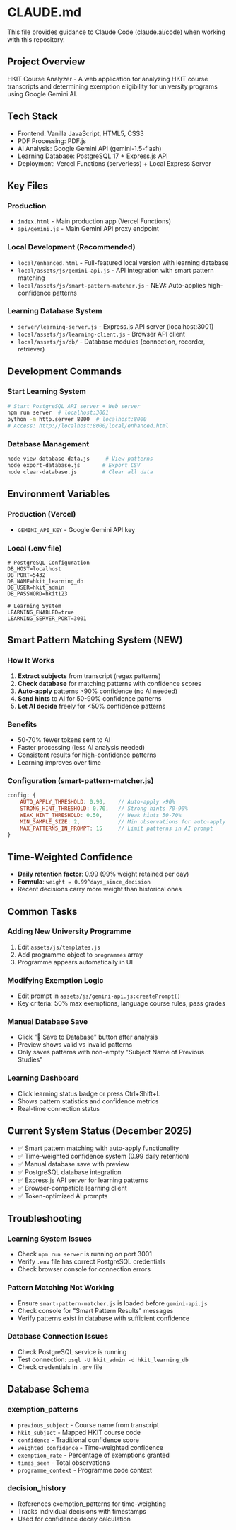 # CLAUDE.md

This file provides guidance to Claude Code (claude.ai/code) when working with this repository.

## Project Overview
HKIT Course Analyzer - A web application for analyzing HKIT course transcripts and determining exemption eligibility for university programs using Google Gemini AI.

## Tech Stack
- Frontend: Vanilla JavaScript, HTML5, CSS3
- PDF Processing: PDF.js
- AI Analysis: Google Gemini API (gemini-1.5-flash)
- Learning Database: PostgreSQL 17 + Express.js API
- Deployment: Vercel Functions (serverless) + Local Express Server

## Key Files
### Production
- `index.html` - Main production app (Vercel Functions)
- `api/gemini.js` - Main Gemini API proxy endpoint

### Local Development (Recommended)
- `local/enhanced.html` - Full-featured local version with learning database
- `local/assets/js/gemini-api.js` - API integration with smart pattern matching
- `local/assets/js/smart-pattern-matcher.js` - NEW: Auto-applies high-confidence patterns

### Learning Database System
- `server/learning-server.js` - Express.js API server (localhost:3001)
- `local/assets/js/learning-client.js` - Browser API client
- `local/assets/js/db/` - Database modules (connection, recorder, retriever)

## Development Commands

### Start Learning System
```bash
# Start PostgreSQL API server + Web server
npm run server  # localhost:3001
python -m http.server 8000  # localhost:8000
# Access: http://localhost:8000/local/enhanced.html
```

### Database Management
```bash
node view-database-data.js     # View patterns
node export-database.js       # Export CSV  
node clear-database.js        # Clear all data
```

## Environment Variables

### Production (Vercel)
- `GEMINI_API_KEY` - Google Gemini API key

### Local (.env file)
```env
# PostgreSQL Configuration
DB_HOST=localhost
DB_PORT=5432
DB_NAME=hkit_learning_db
DB_USER=hkit_admin
DB_PASSWORD=hkit123

# Learning System
LEARNING_ENABLED=true
LEARNING_SERVER_PORT=3001
```

## Smart Pattern Matching System (NEW)

### How It Works
1. **Extract subjects** from transcript (regex patterns)
2. **Check database** for matching patterns with confidence scores
3. **Auto-apply** patterns >90% confidence (no AI needed)
4. **Send hints** to AI for 50-90% confidence patterns
5. **Let AI decide** freely for <50% confidence patterns

### Benefits
- 50-70% fewer tokens sent to AI
- Faster processing (less AI analysis needed)
- Consistent results for high-confidence patterns
- Learning improves over time

### Configuration (smart-pattern-matcher.js)
```javascript
config: {
    AUTO_APPLY_THRESHOLD: 0.90,    // Auto-apply >90%
    STRONG_HINT_THRESHOLD: 0.70,   // Strong hints 70-90%
    WEAK_HINT_THRESHOLD: 0.50,     // Weak hints 50-70%
    MIN_SAMPLE_SIZE: 2,            // Min observations for auto-apply
    MAX_PATTERNS_IN_PROMPT: 15     // Limit patterns in AI prompt
}
```

## Time-Weighted Confidence
- **Daily retention factor**: 0.99 (99% weight retained per day)
- **Formula**: `weight = 0.99^days_since_decision`
- Recent decisions carry more weight than historical ones

## Common Tasks

### Adding New University Programme
1. Edit `assets/js/templates.js`
2. Add programme object to `programmes` array
3. Programme appears automatically in UI

### Modifying Exemption Logic
- Edit prompt in `assets/js/gemini-api.js:createPrompt()`
- Key criteria: 50% max exemptions, language course rules, pass grades

### Manual Database Save
- Click "💾 Save to Database" button after analysis
- Preview shows valid vs invalid patterns
- Only saves patterns with non-empty "Subject Name of Previous Studies"

### Learning Dashboard
- Click learning status badge or press Ctrl+Shift+L
- Shows pattern statistics and confidence metrics
- Real-time connection status

## Current System Status (December 2025)
- ✅ Smart pattern matching with auto-apply functionality
- ✅ Time-weighted confidence system (0.99 daily retention)
- ✅ Manual database save with preview
- ✅ PostgreSQL database integration
- ✅ Express.js API server for learning patterns
- ✅ Browser-compatible learning client
- ✅ Token-optimized AI prompts

## Troubleshooting

### Learning System Issues
- Check `npm run server` is running on port 3001
- Verify `.env` file has correct PostgreSQL credentials
- Check browser console for connection errors

### Pattern Matching Not Working
- Ensure `smart-pattern-matcher.js` is loaded before `gemini-api.js`
- Check console for "Smart Pattern Results" messages
- Verify patterns exist in database with sufficient confidence

### Database Connection Issues
- Check PostgreSQL service is running
- Test connection: `psql -U hkit_admin -d hkit_learning_db`
- Check credentials in `.env` file

## Database Schema

### exemption_patterns
- `previous_subject` - Course name from transcript
- `hkit_subject` - Mapped HKIT course code
- `confidence` - Traditional confidence score
- `weighted_confidence` - Time-weighted confidence
- `exemption_rate` - Percentage of exemptions granted
- `times_seen` - Total observations
- `programme_context` - Programme code context

### decision_history
- References exemption_patterns for time-weighting
- Tracks individual decisions with timestamps
- Used for confidence decay calculation